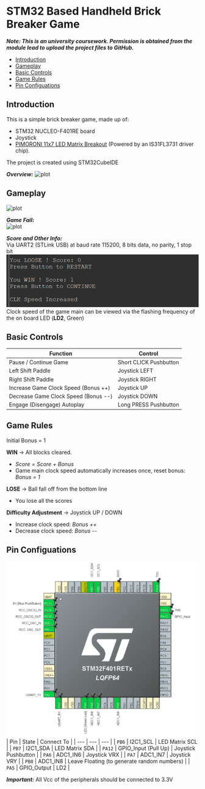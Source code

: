 # STM32 Based Handheld Brick Breaker Game
***Note: This is an university coursework. Permission is obtained from the module lead to upload the project files to GitHub.***

- [Introduction](https://github.com/YuxuanHan0326/stm32-block-breaker-game?tab=readme-ov-file#introduction)
- [Gameplay](https://github.com/YuxuanHan0326/stm32-block-breaker-game?tab=readme-ov-file#gameplay)
- [Basic Controls](https://github.com/YuxuanHan0326/stm32-block-breaker-game?tab=readme-ov-file#basic-controls)
- [Game Rules](https://github.com/YuxuanHan0326/stm32-block-breaker-game?tab=readme-ov-file#game-rules)
- [Pin Configuations](https://github.com/YuxuanHan0326/stm32-block-breaker-game?tab=readme-ov-file#pin-configuations)

## Introduction
This is a simple brick breaker game, made up of:
- STM32 NUCLEO-F401RE board
- Joystick
- [PIMORONI 11x7 LED Matrix Breakout](https://shop.pimoroni.com/products/11x7-led-matrix-breakout?variant=21791690752083) (Powered by an IS31FL3731 driver chip).

[//]: # (Endbullet)
The project is created using STM32CubeIDE

***Overview:***
![plot](./Images/Overall.jpg)

## Gameplay
![plot](./Images/gameplay.gif)

***Game Fail:***\
![plot](./Images/fail.gif)

***Score and Other Info:***\
Via UART2 (STLink USB) at baud rate 115200, 8 bits data, no parity, 1 stop bit\
![plot](./Images/SystemInfo.png)\
Clock speed of the game main can be viewed via the flashing frequency of the on board LED (**LD2**, Green)

## Basic Controls
| Function | Control |
| --- | --- |
| Pause / Continue Game | Short CLICK Pushbutton |
| Left Shift Paddle | Joystick LEFT |
| Right Shift Paddle | Joystick RIGHT |
| Increase Game Clock Speed (Bonus ++) | Joystick UP |
| Decrease Game Clock Speed (Bonus --) | Joystick DOWN |
| Engage (Disengage) Autoplay | Long PRESS Pushbutton |

## Game Rules
Initial Bonus = 1

**WIN** -> All blocks cleared.
- *Score = Score + Bonus*
- Game main clock speed automatically increases once, reset bonus: *Bonus = 1*

[//]: # (Endbullet)
**LOSE** -> Ball fall off from the bottom line
- You lose all the scores

[//]: # (Endbullet)
**Difficulty Adjustment** -> Joystick UP / DOWN
- Increase clock speed: *Bonus ++*
- Decrease clock speed: *Bonus --*

## Pin Configuations
![plot](./Images/PinConfiguations.png)
| Pin | State | Connect To |
| --- | --- | --- |
| `PB6` | I2C1_SCL | LED Matrix SCL |
| `PB7` | I2C1_SDA | LED Matrix SDA |
| `PA12` | GPIO_Input (Pull Up) | Joystick Pushbutton |
| `PA6` | ADC1_IN6 | Joystick VRX |
| `PA7` | ADC1_IN7 | Joystick VRY |
| `PB0` | ADC1_IN8 | Leave Floating (to generate random numbers) |
| `PA5` | GPIO_Output | LD2 |

***Important:*** All Vcc of the peripherals should be connected to 3.3V